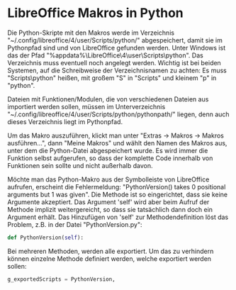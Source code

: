 # LibreOffice Makros in Python

Die Python-Skripte mit den Makros werde im Verzeichnis "~/.config/libreoffice/4/user/Scripts/python/" abgespeichert, damit sie im Pythonpfad sind und von LibreOffice gefunden werden. Unter Windows ist das der Pfad "%appdata%\LibreOffice\4\user\Scripts\python". Das Verzeichnis muss eventuell noch angelegt werden. Wichtig ist bei beiden Systemen, auf die Schreibweise der Verzeichnisnamen zu achten: Es muss "Scripts\python" heißen, mit großem "S" in "Scripts" und kleinem "p" in "python".

Dateien mit Funktionen/Modulen, die von verschiedenen Dateien aus importiert werden sollen, müssen im Unterverzeichnis "~/.config/libreoffice/4/user/Scripts/python/pythonpath/" liegen, denn auch dieses Verzeichnis liegt im Pythonpfad.

Um das Makro auszuführen, klickt man unter "Extras -> Makros -> Makros ausführen…", dann "Meine Makros" und wählt den Namen des Makros aus, unter dem die Python-Datei abgespeichert wurde. Es wird immer die Funktion selbst aufgerufen, so dass der komplette Code innerhalb von Funktionen sein sollte und nicht außerhalb davon.

Möchte man das Python-Makro aus der Symbolleiste von LibreOffice aufrufen, erscheint die Fehlermeldung: "PythonVersion() takes 0 positional arguments but 1 was given". Die Methode ist so eingerichtet, dass sie keine Argumente akzeptiert. Das Argument 'self' wird aber beim Aufruf der Methode implizit weitergereicht, so dass sie tatsächlich dann doch ein Argument erhält. Das Hinzufügen von 'self' zur Methodendefinition löst das Problem, z.B. in der Datei "PythonVersion.py":
 
```python
def PythonVersion(self):
```

Bei mehreren Methoden, werden alle exportiert. Um das zu verhindern können einzelne Methode definiert werden, welche exportiert werden sollen:

```python
g_exportedScripts = PythonVersion,
```
